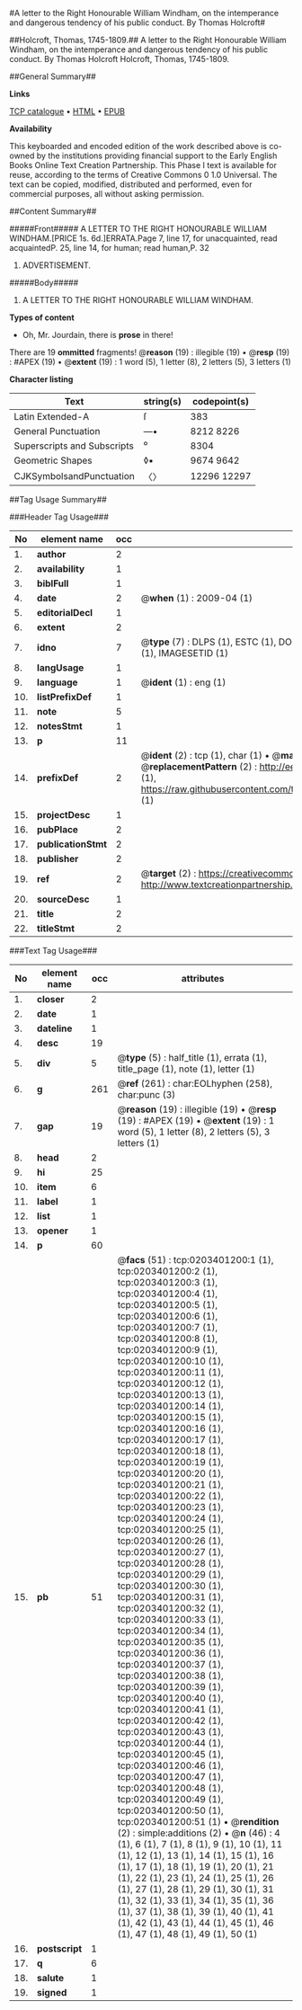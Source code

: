 #A letter to the Right Honourable William Windham, on the intemperance and dangerous tendency of his public conduct. By Thomas Holcroft#

##Holcroft, Thomas, 1745-1809.##
A letter to the Right Honourable William Windham, on the intemperance and dangerous tendency of his public conduct. By Thomas Holcroft
Holcroft, Thomas, 1745-1809.

##General Summary##

**Links**

[TCP catalogue](http://www.ota.ox.ac.uk/tcp/)  • 
[HTML](http://tei.it.ox.ac.uk/tcp/Texts-HTML/free/004/004839772.html)  • 
[EPUB](http://tei.it.ox.ac.uk/tcp/Texts-EPUB/free/004/004839772.epub)

**Availability**

This keyboarded and encoded edition of the
	       work described above is co-owned by the institutions
	       providing financial support to the Early English Books
	       Online Text Creation Partnership. This Phase I text is
	       available for reuse, according to the terms of Creative
	       Commons 0 1.0 Universal. The text can be copied,
	       modified, distributed and performed, even for
	       commercial purposes, all without asking permission.


##Content Summary##

#####Front#####
A LETTER TO THE RIGHT HONOURABLE WILLIAM WINDHAM.[PRICE 1s. 6d.]ERRATA.Page 7, line 17, for unacquainted, read acquaintedP. 25, line 14, for human; read human,P. 32
1. ADVERTISEMENT.

#####Body#####

1. A LETTER TO THE RIGHT HONOURABLE WILLIAM WINDHAM.

**Types of content**

  * Oh, Mr. Jourdain, there is **prose** in there!

There are 19 **ommitted** fragments! 
 @__reason__ (19) : illegible (19)  •  @__resp__ (19) : #APEX (19)  •  @__extent__ (19) : 1 word (5), 1 letter (8), 2 letters (5), 3 letters (1)

**Character listing**


|Text|string(s)|codepoint(s)|
|---|---|---|
|Latin Extended-A|ſ|383|
|General Punctuation|—•|8212 8226|
|Superscripts             and Subscripts|⁰|8304|
|Geometric Shapes|◊▪|9674 9642|
|CJKSymbolsandPunctuation|〈〉|12296 12297|

##Tag Usage Summary##

###Header Tag Usage###

|No|element name|occ|attributes|
|---|---|---|---|
|1.|__author__|2||
|2.|__availability__|1||
|3.|__biblFull__|1||
|4.|__date__|2| @__when__ (1) : 2009-04 (1)|
|5.|__editorialDecl__|1||
|6.|__extent__|2||
|7.|__idno__|7| @__type__ (7) : DLPS (1), ESTC (1), DOCNO (1), TCP (1), GALEDOCNO (1), CONTENTSET (1), IMAGESETID (1)|
|8.|__langUsage__|1||
|9.|__language__|1| @__ident__ (1) : eng (1)|
|10.|__listPrefixDef__|1||
|11.|__note__|5||
|12.|__notesStmt__|1||
|13.|__p__|11||
|14.|__prefixDef__|2| @__ident__ (2) : tcp (1), char (1)  •  @__matchPattern__ (2) : ([0-9\-]+):([0-9IVX]+) (1), (.+) (1)  •  @__replacementPattern__ (2) : http://eebo.chadwyck.com/downloadtiff?vid=$1&page=$2 (1), https://raw.githubusercontent.com/textcreationpartnership/Texts/master/tcpchars.xml#$1 (1)|
|15.|__projectDesc__|1||
|16.|__pubPlace__|2||
|17.|__publicationStmt__|2||
|18.|__publisher__|2||
|19.|__ref__|2| @__target__ (2) : https://creativecommons.org/publicdomain/zero/1.0/ (1), http://www.textcreationpartnership.org/docs/. (1)|
|20.|__sourceDesc__|1||
|21.|__title__|2||
|22.|__titleStmt__|2||


###Text Tag Usage###

|No|element name|occ|attributes|
|---|---|---|---|
|1.|__closer__|2||
|2.|__date__|1||
|3.|__dateline__|1||
|4.|__desc__|19||
|5.|__div__|5| @__type__ (5) : half_title (1), errata (1), title_page (1), note (1), letter (1)|
|6.|__g__|261| @__ref__ (261) : char:EOLhyphen (258), char:punc (3)|
|7.|__gap__|19| @__reason__ (19) : illegible (19)  •  @__resp__ (19) : #APEX (19)  •  @__extent__ (19) : 1 word (5), 1 letter (8), 2 letters (5), 3 letters (1)|
|8.|__head__|2||
|9.|__hi__|25||
|10.|__item__|6||
|11.|__label__|1||
|12.|__list__|1||
|13.|__opener__|1||
|14.|__p__|60||
|15.|__pb__|51| @__facs__ (51) : tcp:0203401200:1 (1), tcp:0203401200:2 (1), tcp:0203401200:3 (1), tcp:0203401200:4 (1), tcp:0203401200:5 (1), tcp:0203401200:6 (1), tcp:0203401200:7 (1), tcp:0203401200:8 (1), tcp:0203401200:9 (1), tcp:0203401200:10 (1), tcp:0203401200:11 (1), tcp:0203401200:12 (1), tcp:0203401200:13 (1), tcp:0203401200:14 (1), tcp:0203401200:15 (1), tcp:0203401200:16 (1), tcp:0203401200:17 (1), tcp:0203401200:18 (1), tcp:0203401200:19 (1), tcp:0203401200:20 (1), tcp:0203401200:21 (1), tcp:0203401200:22 (1), tcp:0203401200:23 (1), tcp:0203401200:24 (1), tcp:0203401200:25 (1), tcp:0203401200:26 (1), tcp:0203401200:27 (1), tcp:0203401200:28 (1), tcp:0203401200:29 (1), tcp:0203401200:30 (1), tcp:0203401200:31 (1), tcp:0203401200:32 (1), tcp:0203401200:33 (1), tcp:0203401200:34 (1), tcp:0203401200:35 (1), tcp:0203401200:36 (1), tcp:0203401200:37 (1), tcp:0203401200:38 (1), tcp:0203401200:39 (1), tcp:0203401200:40 (1), tcp:0203401200:41 (1), tcp:0203401200:42 (1), tcp:0203401200:43 (1), tcp:0203401200:44 (1), tcp:0203401200:45 (1), tcp:0203401200:46 (1), tcp:0203401200:47 (1), tcp:0203401200:48 (1), tcp:0203401200:49 (1), tcp:0203401200:50 (1), tcp:0203401200:51 (1)  •  @__rendition__ (2) : simple:additions (2)  •  @__n__ (46) : 4 (1), 6 (1), 7 (1), 8 (1), 9 (1), 10 (1), 11 (1), 12 (1), 13 (1), 14 (1), 15 (1), 16 (1), 17 (1), 18 (1), 19 (1), 20 (1), 21 (1), 22 (1), 23 (1), 24 (1), 25 (1), 26 (1), 27 (1), 28 (1), 29 (1), 30 (1), 31 (1), 32 (1), 33 (1), 34 (1), 35 (1), 36 (1), 37 (1), 38 (1), 39 (1), 40 (1), 41 (1), 42 (1), 43 (1), 44 (1), 45 (1), 46 (1), 47 (1), 48 (1), 49 (1), 50 (1)|
|16.|__postscript__|1||
|17.|__q__|6||
|18.|__salute__|1||
|19.|__signed__|1||
